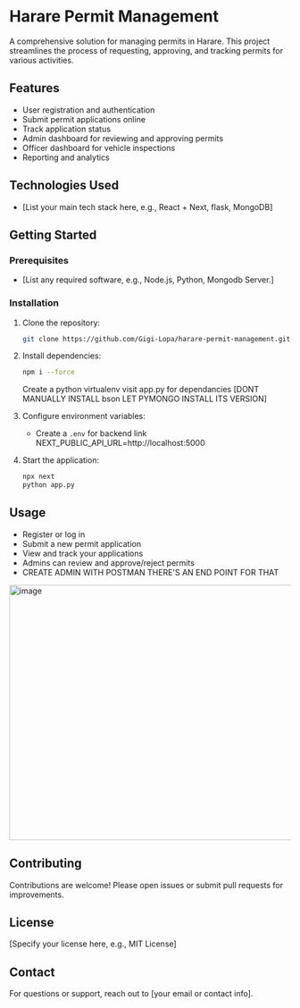 # Harare Permit Management

A comprehensive solution for managing permits in Harare. This project streamlines the process of requesting, approving, and tracking permits for various activities.

## Features

- User registration and authentication
- Submit permit applications online
- Track application status
- Admin dashboard for reviewing and approving permits
- Officer dashboard for vehicle inspections 
- Reporting and analytics

## Technologies Used

- [List your main tech stack here, e.g., React + Next, flask, MongoDB]

## Getting Started

### Prerequisites

- [List any required software, e.g., Node.js, Python, Mongodb Server.]

### Installation

1. Clone the repository:
    ```bash
    git clone https://github.com/Gigi-Lopa/harare-permit-management.git
    ```
2. Install dependencies:
    ```bash
    npm i --force
    ```
    Create a python virtualenv visit app.py for dependancies [DONT MANUALLY INSTALL bson LET PYMONGO INSTALL ITS VERSION]
3. Configure environment variables:
    - Create a `.env` for backend link 
    NEXT_PUBLIC_API_URL=http://localhost:5000

4. Start the application:
    ```bash
    npx next
    python app.py
    ```

## Usage

- Register or log in
- Submit a new permit application
- View and track your applications
- Admins can review and approve/reject permits
- CREATE ADMIN WITH POSTMAN THERE'S AN END POINT FOR THAT 
<img width="1139" height="457" alt="image" src="https://github.com/user-attachments/assets/8f5a4747-65b9-41dc-b507-2550a85fa64d" />


## Contributing

Contributions are welcome! Please open issues or submit pull requests for improvements.

## License

[Specify your license here, e.g., MIT License]

## Contact

For questions or support, reach out to [your email or contact info].
